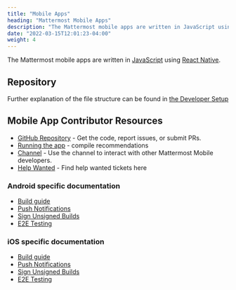 ```yaml
---
title: "Mobile Apps"
heading: "Mattermost Mobile Apps"
description: "The Mattermost mobile apps are written in JavaScript using React Native. Learn more about our mobile app repo, community channel and more."
date: "2022-03-15T12:01:23-04:00"
weight: 4
---
```


The Mattermost mobile apps are written in [JavaScript](https://developer.mozilla.org/en-US/docs/Web/JavaScript) using [React Native](https://facebook.github.io/react-native/).

## Repository

Further explanation of the file structure can be found in [the Developer Setup](https://developers.mattermost.com/contribute/mobile/developer-setup/structure/)


## Mobile App Contributor Resources
 - [GitHub Repository](https://github.com/mattermost/mattermost-mobile) - Get the code, report issues, or submit PRs.
 - [Running the app](/contribute/mobile/developer-setup/run/) - compile recommendations
 - [Channel](https://community.mattermost.com/core/channels/native-mobile-apps)  - Use the channel to interact with other Mattermost Mobile developers.
 - [Help Wanted](https://mattermost.com/pl/help-wanted-mattermost-mobile) - Find help wanted tickets here

### Android specific documentation
 - [Build guide](/contribute/mobile/build-your-own/android/)
 - [Push Notifications](/contribute/mobile/push-notifications/android/)
 - [Sign Unsigned Builds](/contribute/mobile/unsigned/android/)
 - [E2E Testing](/contribute/mobile/e2e/android/)
 
### iOS specific documentation
 - [Build guide](/contribute/mobile/build-your-own/ios/)
 - [Push Notifications](/contribute/mobile/push-notifications/ios/)
 - [Sign Unsigned Builds](/contribute/mobile/unsigned/ios/)
 - [E2E Testing](/contribute/mobile/e2e/ios/)
